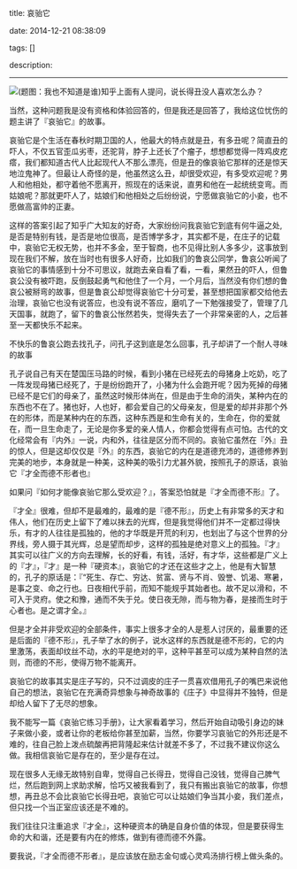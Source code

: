 title: 哀骀它

date: 2014-12-21 08:38:09

tags: []

description: 

---
![](http://susefood.u.qiniudn.com/aiyita.jpg)(题图：我也不知道是谁)知乎上面有人提问，说长得丑没人喜欢怎么办？

当然，这种问题我是没有资格和体验回答的，但是我还是回答了，我给这位忧伤的题主讲了『哀骀它』的故事。

哀骀它是个生活在春秋时期卫国的人，他最大的特点就是丑，有多丑呢？简直丑的吓人，不仅五官歪瓜劣枣，还驼背，脖子上还长了个瘤子，想想都觉得一阵鸡皮疙瘩，我们都知道古代人比起现代人不那么漂亮，但是丑的像哀骀它那样的还是惊天地泣鬼神了。但最让人奇怪的是，他虽然这么丑，却很受欢迎，有多受欢迎呢？男人和他相处，都守着他不愿离开，照现在的话来说，直男和他在一起统统变弯。而姑娘呢？那就更吓人了，姑娘们和他相处之后纷纷说，宁愿做哀骀它的小妾，也不愿做高富帅的正妻。

这样的答案引起了知乎广大知友的好奇，大家纷纷问我哀骀它到底有何牛逼之处,是否是特别有钱，是否是地位很高，是否博学多才，其实都不是，在庄子的记载中，哀骀它无权无势，也并不多金，至于智商，也不见得比别人多多少，这事放到现在我们不解，放在当时也有很多人好奇，比如我们的鲁哀公同学，鲁哀公听闻了哀骀它的事情感到十分不可思议，就跑去亲自看了看，一看，果然丑的吓人，但鲁哀公没有被吓跑，反倒鼓起勇气和他住了一个月，一个月后，当然没有你们想的鲁哀公被掰弯的故事，但是鲁哀公却觉得哀骀它十分可爱，甚至想把国家都交给他去治理，哀骀它也没有说答应，也没有说不答应，磨叽了一下勉强接受了，管理了几天国事，就跑了，留下的鲁哀公怅然若失，觉得失去了一个非常亲密的人，之后甚至一天都快乐不起来。

不快乐的鲁哀公跑去找孔子，问孔子这到底是怎么回事，孔子却讲了一个耐人寻味的故事

孔子说自己有天在楚国压马路的时候，看到小猪在已经死去的母猪身上吃奶，吃了一阵发现母猪已经死了，于是纷纷跑开了，小猪为什么会跑开呢？因为死掉的母猪已经不是它们的母亲了，虽然这时候形体尚在，但是由于生命的消失，某种内在的东西也不在了。猪也好，人也好，都会爱自己的父母亲友，但是爱的却并非那个外在的形体，而是某种内在的东西，这种东西是和生命有关的，生命在，你的爱就在，而一旦生命走了，无论是你多爱的亲人情人，你都会觉得有点可怕。古代的文化经常会有『内外』一说，内和外，往往是区分而不同的。哀骀它虽然在『外』丑的惊人，但是这却仅仅是『外』的东西，哀骀它的内在是道德充沛的，道德修养到完美的地步，本身就是一种美，这种美的吸引力尤甚外貌，按照孔子的原话，哀骀它『才全而德不形者也』

如果问『如何才能像哀骀它那么受欢迎？』，答案恐怕就是『才全而德不形』了。

『才全』很难，但却不是最难的，最难的是『德不形』，历史上有非常多的天才和伟人，他们在历史上留下了难以抹去的光辉，但是我觉得他们并不一定都过得快乐，有才的人往往是孤独的，他的才华既是开荒的利刃，也划出了与这个世界的分界线，旁人摄于其光辉，总是望而却步，这样的孤独是绝对意义上的孤独。『才』其实可以往广义的方向去理解，长的好看，有钱，活好，有才华，这些都是广义上的『才』，『才』是一种『硬资本』，哀骀它的才还在这些才之上，他是有大智慧的，孔子的原话是：『“死生、存亡、穷达、贫富、贤与不肖、毁誉、饥渴、寒暑，是事之变、命之行也。日夜相代乎前，而知不能规乎其始者也。故不足以滑和，不可入于灵府。使之和豫，通而不失于兑。使日夜无隙，而与物为春，是接而生时于心者也。是之谓才全。』

但是才全并非受欢迎的全部条件，事实上很多才全的人是惹人讨厌的，最重要的还是后面的『德不形』，孔子举了水的例子，说水这样的东西就是德不形的，它的内里激荡，表面却纹丝不动，水的平是绝对的平，这种平甚至可以成为某种自然的法则，而德的不形，使得万物不能离开。

哀骀它的故事其实是庄子写的，只不过调皮的庄子一贯喜欢借用孔子的嘴巴来说他自己的想法，哀骀它在充满奇异想象与神奇故事的《庄子》中显得并不独特，但是却给人留下了无尽的想象。

我不能写一篇《哀骀它练习手册》，让大家看着学习，然后开始自动吸引身边的妹子来做小妾，或者让你的老板给你甚至加薪，当然，你要学习哀骀它的外形还是不难的，往自己脸上泼点硫酸再把背隆起来估计就差不多了，不过我不建议你这么做。我相信哀骀它是存在的，至少是存在过。

现在很多人无缘无故特别自卑，觉得自己长得丑，觉得自己没钱，觉得自己脾气烂，然后跑到网上求助求解，恰巧又被我看到了，我只有搬出哀骀它的故事，你想想，再丑总不会比哀骀它长得丑吧，哀骀它可以让姑娘们争当其小妾，我们差点，但只找一个当正室应该还是不难的。

我们往往只注重追求『才全』，这种硬资本的确是自身价值的体现，但是要获得生命的大和谐，还是要有内在的修炼，做到有德而德不外露。

要我说，『才全而德不形者』，是应该放在励志金句或心灵鸡汤排行榜上做头条的。

 
